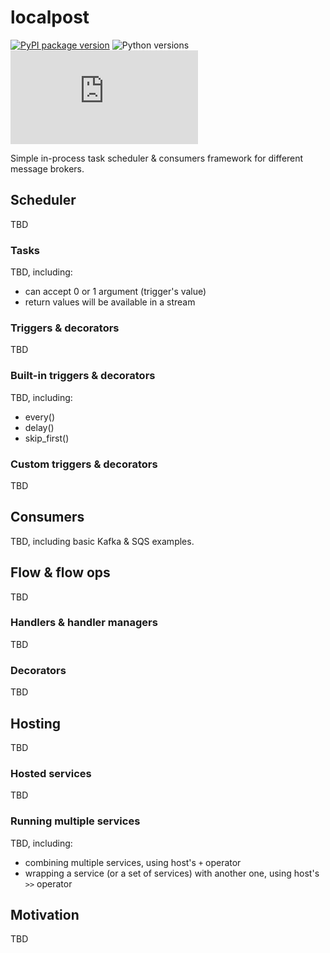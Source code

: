 # localpost

[![PyPI package version](https://img.shields.io/pypi/v/localpost)](https://pypi.org/project/localpost/)
![Python versions](https://img.shields.io/pypi/pyversions/localpost)
<br>
[![Code coverage](https://img.shields.io/sonar/coverage/alexeyshockov_localpost.py?server=https%3A%2F%2Fsonarcloud.io)](https://sonarcloud.io/project/overview?id=alexeyshockov_localpost.py)

Simple in-process task scheduler & consumers framework for different message brokers.

## Scheduler

TBD

### Tasks

TBD, including:
- can accept 0 or 1 argument (trigger's value)
- return values will be available in a stream

### Triggers & decorators

TBD

### Built-in triggers & decorators

TBD, including:
- every()
- delay()
- skip_first()

### Custom triggers & decorators

TBD

## Consumers

TBD, including basic Kafka & SQS examples.

## Flow & flow ops

TBD

### Handlers & handler managers

TBD

### Decorators

TBD

## Hosting

TBD

### Hosted services

TBD

### Running multiple services

TBD, including:
- combining multiple services, using host's `+` operator
- wrapping a service (or a set of services) with another one, using host's `>>` operator

## Motivation

TBD
